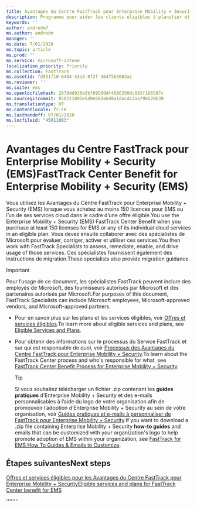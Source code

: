 ```yaml
---
title: Avantages du Centre FastTrack pour Enterprise Mobility + Security (EMS)
description: Programme pour aider les clients éligibles à planifier et déployer Intune et Azure Active Directory Premium
keywords: ''
author: andredm7
ms.author: andredm
manager: ''
ms.date: 7/01/2020
ms.topic: article
ms.prod: ''
ms.service: microsoft-intune
localization_priority: Priority
ms.collection: FastTrack
ms.assetid: fd951f10-6404-43a3-8f2f-464f5b5003ac
ms.reviewer: ''
ms.suite: ems
ms.openlocfilehash: 2678dd930a5bf89500df4886350dc883f196587c
ms.sourcegitcommit: 850211891e549e582e649a1dacdc2aa79b520b39
ms.translationtype: HT
ms.contentlocale: fr-FR
ms.lasthandoff: 07/01/2020
ms.locfileid: "45011063"
---
```

# <a name="fasttrack-center-benefit-for-enterprise-mobility--security-ems"></a><span data-ttu-id="c4bb2-103">Avantages du Centre FastTrack pour Enterprise Mobility + Security (EMS)</span><span class="sxs-lookup"><span data-stu-id="c4bb2-103">FastTrack Center Benefit for Enterprise Mobility + Security (EMS)</span></span>

<span data-ttu-id="c4bb2-104">Vous utilisez les Avantages du Centre FastTrack pour Enterprise Mobility + Security (EMS) lorsque vous achetez au moins 150 licences pour EMS ou l’un de ses services cloud dans le cadre d’une offre éligible.</span><span class="sxs-lookup"><span data-stu-id="c4bb2-104">You use the Enterprise Mobility + Security (EMS) FastTrack Center Benefit when you purchase at least 150 licenses for EMS or any of its individual cloud services in an eligible plan.</span></span> <span data-ttu-id="c4bb2-105">Vous devez ensuite collaborer avec des spécialistes de Microsoft pour évaluer, corriger, activer et utiliser ces services.</span><span class="sxs-lookup"><span data-stu-id="c4bb2-105">You then work with FastTrack Specialists to assess, remediate, enable, and drive usage of those services.</span></span> <span data-ttu-id="c4bb2-106">Ces spécialistes fournissent également des instructions de migration.</span><span class="sxs-lookup"><span data-stu-id="c4bb2-106">These specialists also provide migration guidance.</span></span> 

> [!IMPORTANT]
> <span data-ttu-id="c4bb2-107">Pour l’usage de ce document, les spécialistes FastTrack peuvent inclure des employés de Microsoft, des fournisseurs autorisés par Microsoft et des partenaires autorisés par Microsoft.</span><span class="sxs-lookup"><span data-stu-id="c4bb2-107">For purposes of this document, FastTrack Specialists can include Microsoft employees, Microsoft-approved vendors, and Microsoft-approved partners.</span></span>

- <span data-ttu-id="c4bb2-108">Pour en savoir plus sur les plans et les services éligibles, voir [Offres et services éligibles](M365-eligible-services-and-plans.md).</span><span class="sxs-lookup"><span data-stu-id="c4bb2-108">To learn more about eligible services and plans, see [Eligible Services and Plans](M365-eligible-services-and-plans.md).</span></span>

- <span data-ttu-id="c4bb2-109">Pour obtenir des informations sur le processus du Service FastTrack et sur qui est responsable de quoi, voir [Processus des Avantages du Centre FastTrack pour Enterprise Mobility + Security](EMS-fasttrack-process.md).</span><span class="sxs-lookup"><span data-stu-id="c4bb2-109">To learn about the FastTrack Center process and who's responsible for what, see [FastTrack Center Benefit Process for Enterprise Mobility + Security](EMS-fasttrack-process.md).</span></span>

    > [!TIP]
    > <span data-ttu-id="c4bb2-110">Si vous souhaitez télécharger un fichier .zip contenant les **guides pratiques** d’Enterprise Mobility + Security et des e-mails personnalisables à l’aide du logo de votre organisation afin de promouvoir l’adoption d’Enterprise Mobility + Security au sein de votre organisation, voir [Guides pratiques et e-mails à personnaliser de FastTrack pour Enterprise Mobility + Security](https://gallery.technet.microsoft.com/FastTrack-for-EMS-How-To-f170da4c).</span><span class="sxs-lookup"><span data-stu-id="c4bb2-110">If you want to download a .zip file containing Enterprise Mobility + Security **how-to guides** and emails that can be customized with your organization's logo to help promote adoption of EMS within your organization, see [FastTrack for EMS How To Guides & Emails to Customize](https://gallery.technet.microsoft.com/FastTrack-for-EMS-How-To-f170da4c).</span></span>

## <a name="next-steps"></a><span data-ttu-id="c4bb2-111">Étapes suivantes</span><span class="sxs-lookup"><span data-stu-id="c4bb2-111">Next steps</span></span>

[<span data-ttu-id="c4bb2-112">Offres et services éligibles pour les Avantages du Centre FastTrack pour Enterprise Mobility + Security</span><span class="sxs-lookup"><span data-stu-id="c4bb2-112">Eligible services and plans for FastTrack Center benefit for EMS</span></span>](M365-eligible-services-and-plans.md)

<span data-ttu-id="c4bb2-113">''''</span><span class="sxs-lookup"><span data-stu-id="c4bb2-113">''''</span></span>